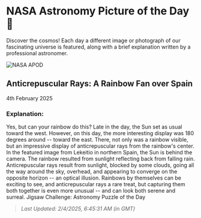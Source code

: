 
  # NASA Astronomy Picture of the Day 🌌

  Discover the cosmos! Each day a different image or photograph of our fascinating universe is featured, along with a brief explanation written by a professional astronomer.

![NASA APOD](https://apod.nasa.gov/apod/image/2502/RainbowFan_Eiguren_3228.jpg)

## Anticrepuscular Rays: A Rainbow Fan over Spain

4th February 2025

### Explanation: 

Yes, but can your rainbow do this? Late in the day, the Sun set as usual toward the west. However, on this day, the more interesting display was 180 degrees around -- toward the east. There, not only was a rainbow visible, but an impressive display of anticrepuscular rays from the rainbow's center. In the featured image from Lekeitio in northern Spain, the Sun is behind the camera. The rainbow resulted from sunlight reflecting back from falling rain. Anticrepuscular rays result from sunlight, blocked by some clouds, going all the way around the sky, overhead, and appearing to converge on the opposite horizon -- an optical illusion.  Rainbows by themselves can be exciting to see, and anticrepuscular rays a rare treat, but capturing them both together is even more unusual -- and can look both serene and surreal.   Jigsaw Challenge: Astronomy Puzzle of the Day

> _Last Updated: 2/4/2025, 6:45:31 AM (in GMT)_
